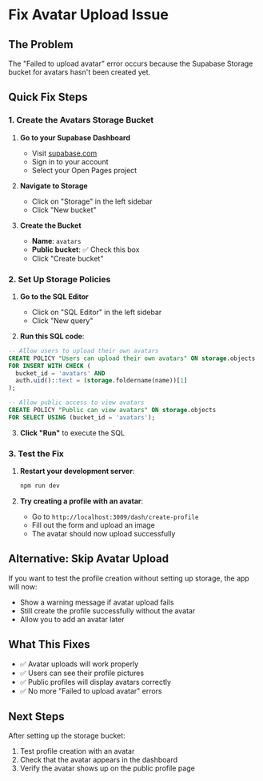 # Fix Avatar Upload Issue

## The Problem
The "Failed to upload avatar" error occurs because the Supabase Storage bucket for avatars hasn't been created yet.

## Quick Fix Steps

### 1. Create the Avatars Storage Bucket

1. **Go to your Supabase Dashboard**
   - Visit [supabase.com](https://supabase.com)
   - Sign in to your account
   - Select your Open Pages project

2. **Navigate to Storage**
   - Click on "Storage" in the left sidebar
   - Click "New bucket"

3. **Create the Bucket**
   - **Name**: `avatars`
   - **Public bucket**: ✅ Check this box
   - Click "Create bucket"

### 2. Set Up Storage Policies

1. **Go to the SQL Editor**
   - Click on "SQL Editor" in the left sidebar
   - Click "New query"

2. **Run this SQL code**:
```sql
-- Allow users to upload their own avatars
CREATE POLICY "Users can upload their own avatars" ON storage.objects
FOR INSERT WITH CHECK (
  bucket_id = 'avatars' AND
  auth.uid()::text = (storage.foldername(name))[1]
);

-- Allow public access to view avatars
CREATE POLICY "Public can view avatars" ON storage.objects
FOR SELECT USING (bucket_id = 'avatars');
```

3. **Click "Run"** to execute the SQL

### 3. Test the Fix

1. **Restart your development server**:
   ```bash
   npm run dev
   ```

2. **Try creating a profile with an avatar**:
   - Go to `http://localhost:3009/dash/create-profile`
   - Fill out the form and upload an image
   - The avatar should now upload successfully

## Alternative: Skip Avatar Upload

If you want to test the profile creation without setting up storage, the app will now:
- Show a warning message if avatar upload fails
- Still create the profile successfully without the avatar
- Allow you to add an avatar later

## What This Fixes

- ✅ Avatar uploads will work properly
- ✅ Users can see their profile pictures
- ✅ Public profiles will display avatars correctly
- ✅ No more "Failed to upload avatar" errors

## Next Steps

After setting up the storage bucket:
1. Test profile creation with an avatar
2. Check that the avatar appears in the dashboard
3. Verify the avatar shows up on the public profile page
